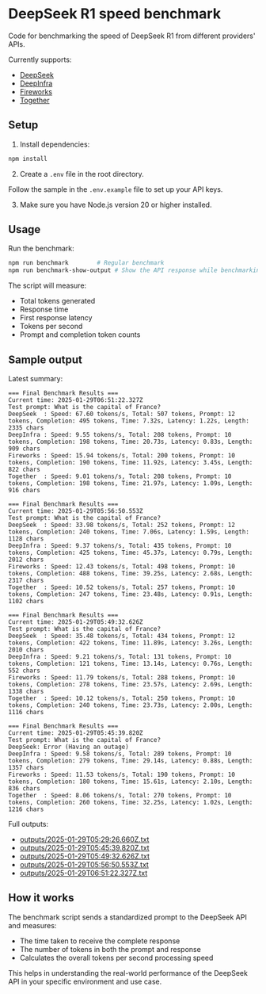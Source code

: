 # DeepSeek R1 speed benchmark

Code for benchmarking the speed of DeepSeek R1 from different providers' APIs.

Currently supports:

- [DeepSeek](https://www.deepseek.com/)
- [DeepInfra](https://deepinfra.com/)
- [Fireworks](https://fireworks.ai/)
- [Together](https://www.together.ai/)

## Setup

1. Install dependencies:

```bash
npm install
```

2. Create a `.env` file in the root directory.

Follow the sample in the `.env.example` file to set up your API keys.

3. Make sure you have Node.js version 20 or higher installed.

## Usage

Run the benchmark:

```bash
npm run benchmark        # Regular benchmark
npm run benchmark-show-output # Show the API response while benchmarking
```

The script will measure:

- Total tokens generated
- Response time
- First response latency
- Tokens per second
- Prompt and completion token counts

## Sample output

Latest summary:

```
=== Final Benchmark Results ===
Current time: 2025-01-29T06:51:22.327Z
Test prompt: What is the capital of France?
DeepSeek  : Speed: 67.60 tokens/s, Total: 507 tokens, Prompt: 12 tokens, Completion: 495 tokens, Time: 7.32s, Latency: 1.22s, Length: 2335 chars
DeepInfra : Speed: 9.55 tokens/s, Total: 208 tokens, Prompt: 10 tokens, Completion: 198 tokens, Time: 20.73s, Latency: 0.83s, Length: 909 chars
Fireworks : Speed: 15.94 tokens/s, Total: 200 tokens, Prompt: 10 tokens, Completion: 190 tokens, Time: 11.92s, Latency: 3.45s, Length: 822 chars
Together  : Speed: 9.01 tokens/s, Total: 208 tokens, Prompt: 10 tokens, Completion: 198 tokens, Time: 21.97s, Latency: 1.09s, Length: 916 chars

=== Final Benchmark Results ===
Current time: 2025-01-29T05:56:50.553Z
Test prompt: What is the capital of France?
DeepSeek  : Speed: 33.98 tokens/s, Total: 252 tokens, Prompt: 12 tokens, Completion: 240 tokens, Time: 7.06s, Latency: 1.59s, Length: 1128 chars
DeepInfra : Speed: 9.37 tokens/s, Total: 435 tokens, Prompt: 10 tokens, Completion: 425 tokens, Time: 45.37s, Latency: 0.79s, Length: 2012 chars
Fireworks : Speed: 12.43 tokens/s, Total: 498 tokens, Prompt: 10 tokens, Completion: 488 tokens, Time: 39.25s, Latency: 2.68s, Length: 2317 chars
Together  : Speed: 10.52 tokens/s, Total: 257 tokens, Prompt: 10 tokens, Completion: 247 tokens, Time: 23.48s, Latency: 0.91s, Length: 1102 chars

=== Final Benchmark Results ===
Current time: 2025-01-29T05:49:32.626Z
Test prompt: What is the capital of France?
DeepSeek  : Speed: 35.48 tokens/s, Total: 434 tokens, Prompt: 12 tokens, Completion: 422 tokens, Time: 11.89s, Latency: 3.26s, Length: 2010 chars
DeepInfra : Speed: 9.21 tokens/s, Total: 131 tokens, Prompt: 10 tokens, Completion: 121 tokens, Time: 13.14s, Latency: 0.76s, Length: 552 chars
Fireworks : Speed: 11.79 tokens/s, Total: 288 tokens, Prompt: 10 tokens, Completion: 278 tokens, Time: 23.57s, Latency: 2.69s, Length: 1338 chars
Together  : Speed: 10.12 tokens/s, Total: 250 tokens, Prompt: 10 tokens, Completion: 240 tokens, Time: 23.73s, Latency: 2.00s, Length: 1116 chars

=== Final Benchmark Results ===
Current time: 2025-01-29T05:45:39.820Z
Test prompt: What is the capital of France?
DeepSeek: Error (Having an outage)
DeepInfra : Speed: 9.58 tokens/s, Total: 289 tokens, Prompt: 10 tokens, Completion: 279 tokens, Time: 29.14s, Latency: 0.88s, Length: 1357 chars
Fireworks : Speed: 11.53 tokens/s, Total: 190 tokens, Prompt: 10 tokens, Completion: 180 tokens, Time: 15.61s, Latency: 2.10s, Length: 836 chars
Together  : Speed: 8.06 tokens/s, Total: 270 tokens, Prompt: 10 tokens, Completion: 260 tokens, Time: 32.25s, Latency: 1.02s, Length: 1216 chars
```

Full outputs:

- [outputs/2025-01-29T05:29:26.660Z.txt](outputs/2025-01-29T05:29:26.660Z.txt)
- [outputs/2025-01-29T05:45:39.820Z.txt](outputs/2025-01-29T05:45:39.820Z.txt)
- [outputs/2025-01-29T05:49:32.626Z.txt](outputs/2025-01-29T05:49:32.626Z.txt)
- [outputs/2025-01-29T05:56:50.553Z.txt](outputs/2025-01-29T05:56:50.553Z.txt)
- [outputs/2025-01-29T06:51:22.327Z.txt](outputs/2025-01-29T06:51:22.327Z.txt)

## How it works

The benchmark script sends a standardized prompt to the DeepSeek API and measures:

- The time taken to receive the complete response
- The number of tokens in both the prompt and response
- Calculates the overall tokens per second processing speed

This helps in understanding the real-world performance of the DeepSeek API in your specific environment and use case.
